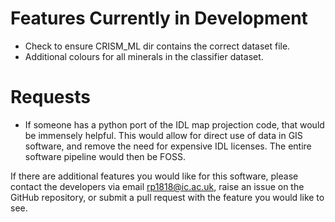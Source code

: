 # Features Currently in Development

- Check to ensure CRISM_ML dir contains the correct dataset file.
- Additional colours for all minerals in the classifier dataset.

# Requests

- If someone has a python port of the IDL map projection code, that would be immensely helpful. This would allow for direct use of data in GIS software, and remove the need for expensive IDL licenses. The entire software pipeline would then be FOSS.

If there are additional features you would like for this software, please contact the developers via email rp1818@ic.ac.uk, raise an issue on the GitHub repository, or submit a pull request with the feature you would like to see.